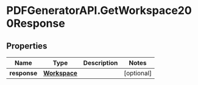 # PDFGeneratorAPI.GetWorkspace200Response

## Properties

Name | Type | Description | Notes
------------ | ------------- | ------------- | -------------
**response** | [**Workspace**](Workspace.md) |  | [optional] 


